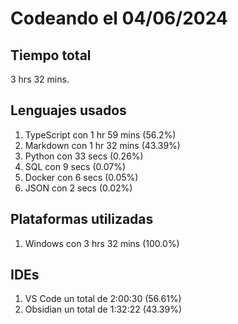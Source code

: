 # Codeando el 04/06/2024

## Tiempo total
3 hrs 32 mins.

## Lenguajes usados
1. TypeScript con 1 hr 59 mins (56.2%)
1. Markdown con 1 hr 32 mins (43.39%)
1. Python con 33 secs (0.26%)
1. SQL con 9 secs (0.07%)
1. Docker con 6 secs (0.05%)
1. JSON con 2 secs (0.02%)

## Plataformas utilizadas
1. Windows con 3 hrs 32 mins (100.0%)

## IDEs
1. VS Code un total de 2:00:30 (56.61%)
1. Obsidian un total de 1:32:22 (43.39%)
